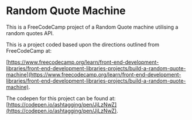 # Random Quote Machine

This is a FreeCodeCamp project of a Random Quote machine utilising a random quotes API. 

This is a project coded based upon the directions outlined from FreeCodeCamp at: 

[https://www.freecodecamp.org/learn/front-end-development-libraries/front-end-development-libraries-projects/build-a-random-quote-machine](https://www.freecodecamp.org/learn/front-end-development-libraries/front-end-development-libraries-projects/build-a-random-quote-machine).

The codepen for this project can be found at: [https://codepen.io/ashtagging/pen/JjLzNwZ](https://codepen.io/ashtagging/pen/JjLzNwZ). 